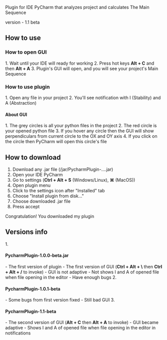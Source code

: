 Plugin for IDE PyCharm that analyzes project and calculates The Main Sequence

version - 1.1 beta

<h2>How to use</h2>

<h3>How to open GUI</h3>
1. Wait until your IDE will ready for working
2. Press hot keys <b>Alt + C</b> and then <b>Alt + A</b>
3. Plugin's GUI will open, and you will see your project's Main Sequence

<h3>How to use plugin</h3>
1. Open any file in your project
2. You'll see notification with I (Stability) and A (Abstraction)

<h4>About GUI</h4>
1. The grey circles is all your python files in the project
2. The red circle is your opened python file
3. If you hover any circle then the GUI will show perpendiculars from current circle to the OX and OY axis
4. If you click on the circle then PyCharm will open this circle's file

<h2>How to download</h2>

1. Download any .jar file (/jar/PycharmPlugin-....jar)
2. Open your IDE PyCharm
3. Go to settings (<b>Ctrl + Alt + S</b> (Windows/Linux), <b>⌘</b> (MacOS))
4. Open plugin menu
5. Click to the settings icon after "Installed" tab
6. Choose "Install plugin from disk..."
7. Choose downloaded .jar file
8. Press accept

Congratulation! You downloaded my plugin

<h2>Versions info</h2>
1. <h4>PycharmPlugin-1.0.0-beta.jar</h4>
    - The first version of plugin
    - The first version of GUI (<b>Ctrl + Alt + \</b> then <b>Ctrl + Alt + /</b> to invoke)
    - GUI is not adaptive
    - Not shows I and A of opened file when file opening in the editor
    - Have enough bugs
2. <h4>PycharmPlugin-1.0.1-beta</h4>
   - Some bugs from first version fixed
   - Still bad GUI
3. <h4>PycharmPlugin-1.1-beta</h4>
    - The second version of GUI (<b>Alt + C</b> then <b>Alt + A</b> to invoke)
    - GUI became adaptive
    - Shows I and A of opened file when file opening in the editor in notifications
